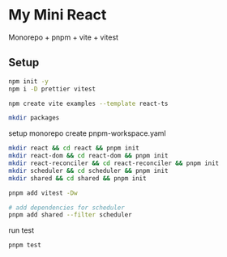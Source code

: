 # My Mini React

Monorepo + pnpm + vite + vitest

## Setup
```sh
npm init -y
npm i -D prettier vitest

npm create vite examples --template react-ts

mkdir packages
```

setup monorepo
create pnpm-workspace.yaml
```sh
mkdir react && cd react && pnpm init
mkdir react-dom && cd react-dom && pnpm init
mkdir react-reconciler && cd react-reconciler && pnpm init
mkdir scheduler && cd scheduler && pnpm init
mkdir shared && cd shared && pnpm init

pnpm add vitest -Dw

# add dependencies for scheduler
pnpm add shared --filter scheduler
```

run test
```sh
pnpm test
```